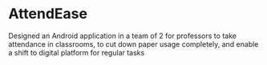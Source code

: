 # AttendEase

Designed an Android application in a team of 2 for professors to take attendance in classrooms, to cut down paper usage completely, and enable a shift to digital platform for regular tasks
